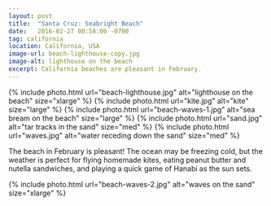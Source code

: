 ```yaml
---
layout: post
title:  "Santa Cruz: Seabright Beach"
date:   2016-02-27 00:58:00 -0700
tag: california
location: California, USA
image-url: beach-lighthouse-copy.jpg
image-alt: lighthouse on the beach
excerpt: California beaches are pleasant in February.
---
```

<div class='img-gallery'>
{% include photo.html url="beach-lighthouse.jpg" alt="lighthouse on the beach" size="xlarge" %}
{% include photo.html url="kite.jpg" alt="kite" size="large" %}
{% include photo.html url="beach-waves-1.jpg" alt="sea bream on the beach" size="large" %}
{% include photo.html url="sand.jpg" alt="tar tracks in the sand" size="med" %}
{% include photo.html url="waves.jpg" alt="water receding down the sand" size="med" %}
</div>

The beach in February is pleasant! The ocean may be freezing cold, but the weather is perfect for flying homemade kites, eating peanut butter and nutella sandwiches, and playing a quick game of Hanabi as the sun sets.

<div class='img-gallery'>
{% include photo.html url="beach-waves-2.jpg" alt="waves on the sand" size="xlarge" %}
</div>
